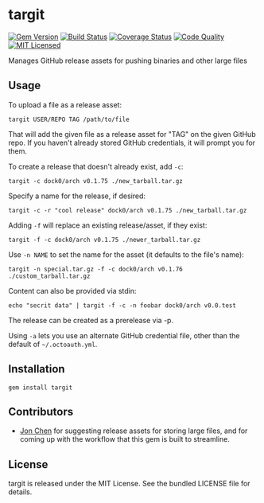 targit
=========

[![Gem Version](https://img.shields.io/gem/v/targit.svg)](https://rubygems.org/gems/targit)
[![Build Status](https://img.shields.io/travis/com/akerl/targit.svg)](https://travis-ci.com/akerl/targit)
[![Coverage Status](https://img.shields.io/codecov/c/github/akerl/targit.svg)](https://codecov.io/github/akerl/targit)
[![Code Quality](https://img.shields.io/codacy/596c329739534caeb1df1f14a5381355.svg)](https://www.codacy.com/app/akerl/targit)
[![MIT Licensed](https://img.shields.io/badge/license-MIT-green.svg)](https://tldrlegal.com/license/mit-license)

Manages GitHub release assets for pushing binaries and other large files

## Usage

To upload a file as a release asset:

```
targit USER/REPO TAG /path/to/file
```

That will add the given file as a release asset for "TAG" on the given GitHub repo. If you haven't already stored GitHub credentials, it will prompt you for them.

To create a release that doesn't already exist, add `-c`:

```
targit -c dock0/arch v0.1.75 ./new_tarball.tar.gz
```

Specify a name for the release, if desired:

```
targit -c -r "cool release" dock0/arch v0.1.75 ./new_tarball.tar.gz
```

Adding `-f` will replace an existing release/asset, if they exist:

```
targit -f -c dock0/arch v0.1.75 ./newer_tarball.tar.gz
```

Use `-n NAME` to set the name for the asset (it defaults to the file's name):

```
targit -n special.tar.gz -f -c dock0/arch v0.1.76 ./custom_tarball.tar.gz
```

Content can also be provided via stdin:

```
echo "secrit data" | targit -f -c -n foobar dock0/arch v0.0.test
```

The release can be created as a prerelease via -p.

Using `-a` lets you use an alternate GitHub credential file, other than the default of `~/.octoauth.yml`.

## Installation

    gem install targit

## Contributors

* [Jon Chen](https://github.com/fly) for suggesting release assets for storing large files, and for coming up with the workflow that this gem is built to streamline.

## License

targit is released under the MIT License. See the bundled LICENSE file for details.

